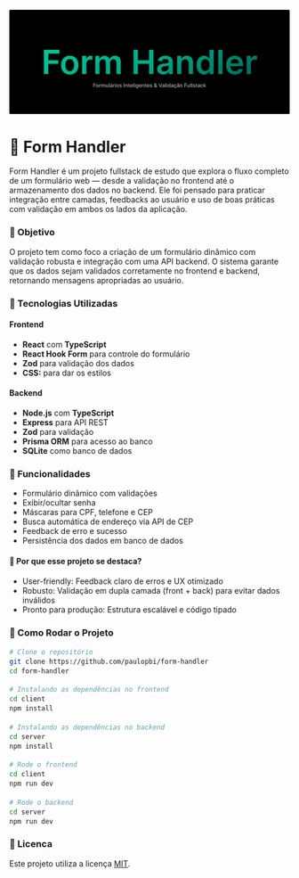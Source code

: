 ![capa do projeto](./public/form-handler-cover.png)

# 🧪 Form Handler

Form Handler é um projeto fullstack de estudo que explora o fluxo completo de um formulário web — desde a validação no frontend até o armazenamento dos dados no backend. Ele foi pensado para praticar integração entre camadas, feedbacks ao usuário e uso de boas práticas com validação em ambos os lados da aplicação.

### 📌 Objetivo

O projeto tem como foco a criação de um formulário dinâmico com validação robusta e integração com uma API backend. O sistema garante que os dados sejam validados corretamente no frontend e backend, retornando mensagens apropriadas ao usuário.

### 🧱 Tecnologias Utilizadas

#### Frontend

- **React** com **TypeScript**
- **React Hook Form** para controle do formulário
- **Zod** para validação dos dados
- **CSS:** para dar os estilos

#### Backend

- **Node.js** com **TypeScript**
- **Express** para API REST
- **Zod** para validação
- **Prisma ORM** para acesso ao banco
- **SQLite** como banco de dados

### 📝 Funcionalidades

- Formulário dinâmico com validações
- Exibir/ocultar senha
- Máscaras para CPF, telefone e CEP
- Busca automática de endereço via API de CEP
- Feedback de erro e sucesso
- Persistência dos dados em banco de dados

#### 👀 Por que esse projeto se destaca?

- User-friendly: Feedback claro de erros e UX otimizado
- Robusto: Validação em dupla camada (front + back) para evitar dados inválidos
- Pronto para produção: Estrutura escalável e código tipado

### 🔧 Como Rodar o Projeto

```bash
# Clone o repositório
git clone https://github.com/paulopbi/form-handler
cd form-handler

# Instalando as dependências no frontend
cd client
npm install

# Instalando as dependências no backend
cd server
npm install

# Rode o frontend
cd client
npm run dev

# Rode o backend
cd server
npm run dev
```

### 📜 Licenca

Este projeto utiliza a licença [MIT](./license).

